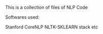 This is a collection of files of NLP Code

Softwares used:

Stanford CoreNLP
NLTK-SKLEARN stack etc
